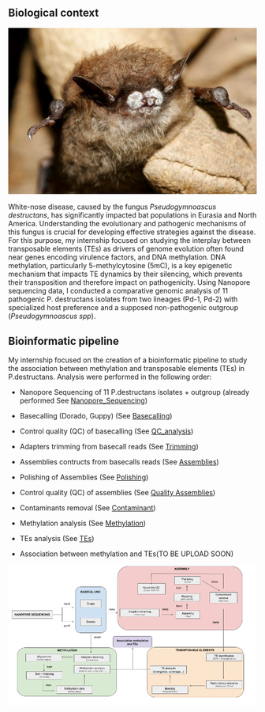 ## Biological context
<div align="center">
  <img src="https://github.com/OceaneMion/Report_LAB_3/blob/main/Images/bat.png" alt="bat" width="800"/>
</div>



White-nose disease, caused by the fungus *Pseudogymnoascus destructans*, has significantly impacted bat populations in Eurasia and North America. Understanding the evolutionary and pathogenic mechanisms of this fungus is crucial for developing effective strategies against the disease. For this purpose, my internship focused on studying the interplay between transposable elements (TEs) as drivers of genome evolution often found near genes encoding virulence factors, and DNA methylation. DNA methylation, particularly 5-methylcytosine (5mC), is a key epigenetic mechanism that impacts TE dynamics by their silencing, which prevents their transposition and therefore impact on pathogenicity. Using Nanopore sequencing data, I conducted a comparative genomic analysis of 11 pathogenic P. destructans isolates from two lineages (Pd-1, Pd-2) with specialized host preference and a supposed non-pathogenic outgroup (*Pseudogymnoascus spp*).

## Bioinformatic pipeline

My internship focused on the creation of a bioinformatic pipeline to study the association between methylation and transposable elements (TEs) in P.destructans. Analysis were performed in the following order:

* Nanopore Sequencing of 11 P.destructans isolates + outgroup (already performed See [Nanopore_Sequencing](https://github.com/OceaneMion/Report_LAB_3/blob/main/Jupyter%20_Notebook/1%29%20Nanopore_Sequencing.ipynb))

* Basecalling (Dorado, Guppy) (See [Basecalling](https://github.com/OceaneMion/Report_LAB_3/blob/main/Jupyter%20_Notebook/2%29%20Basecalling.ipynb))
* Control quality (QC) of basecalling (See [QC_analysis](https://github.com/OceaneMion/Report_LAB_3/blob/main/Jupyter%20_Notebook/3%29%20QC_analysis.ipynb))
* Adapters trimming from basecall reads (See [Trimming](https://github.com/OceaneMion/Report_LAB_3/blob/main/Jupyter%20_Notebook/5%29%20Trimming_adapters.ipynb))
* Assemblies contructs from basecalls reads (See [Assemblies](https://github.com/OceaneMion/Report_LAB_3/blob/main/Jupyter%20_Notebook/5%29%20Assemblies.ipynb))
* Polishing of Assemblies (See [Polishing](https://github.com/OceaneMion/Report_LAB_3/blob/main/Jupyter%20_Notebook/6%29%20Polishing_Assemblies.ipynb))
* Control quality (QC) of assemblies (See [Quality Assemblies](https://github.com/OceaneMion/Report_LAB_3/blob/main/Jupyter%20_Notebook/7%29%20Quality_Assembly.ipynb))
* Contaminants removal (See [Contaminant](https://github.com/OceaneMion/Report_LAB_3/blob/main/Jupyter%20_Notebook/8%29%20Removing_contaminants.ipynb))
* Methylation analysis (See [Methylation](https://github.com/OceaneMion/Report_LAB_3/blob/main/Jupyter%20_Notebook/9%29%20Methylation_analysis.ipynb))
* TEs analysis (See [TEs](https://github.com/OceaneMion/Report_LAB_3/blob/main/Jupyter%20_Notebook/10%29%20TEs_analysis.ipynb))
* Association between methylation and TEs(TO BE UPLOAD SOON)
  
![alt text](https://github.com/OceaneMion/Report_LAB_3/blob/main/Images/workflow.png)

